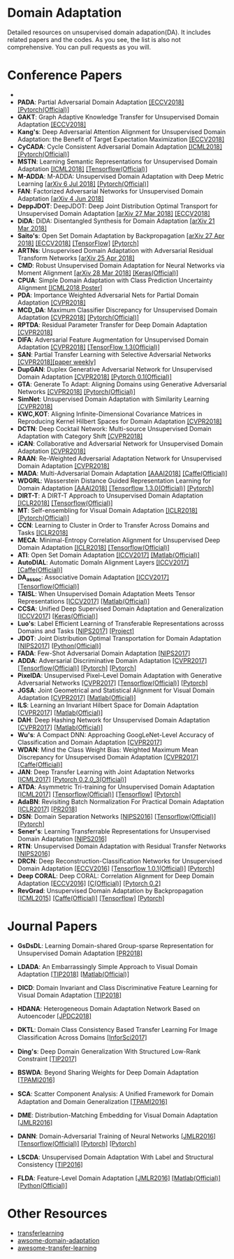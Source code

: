 # Domain Adaptation
Detailed resources on unsupervised domain adapation(DA). It includes related papers and the codes. As you see, the list is also not comprehensive. You can pull requests as you will.

# Conference Papers

-
- **PADA**: Partial Adversarial Domain Adaptation [[ECCV2018]](http://openaccess.thecvf.com/content_ECCV_2018/html/Zhangjie_Cao_Partial_Adversarial_Domain_ECCV_2018_paper.html) [[Pytorch(Official)]](https://github.com/thuml/PADA)
- **GAKT**: Graph Adaptive Knowledge Transfer for Unsupervised Domain Adaptation [[ECCV2018]](http://openaccess.thecvf.com/content_ECCV_2018/html/Zhengming_Ding_Graph_Adaptive_Knowledge_ECCV_2018_paper.html)
- **Kang's**: Deep Adversarial Attention Alignment for Unsupervised Domain Adaptation: the Benefit of Target Expectation Maximization [[ECCV2018]](http://openaccess.thecvf.com/content_ECCV_2018/html/Guoliang_Kang_Deep_Adversarial_Attention_ECCV_2018_paper.html)
- **CyCADA**: Cycle Consistent Adversarial Domain Adaptation [[ICML2018]](http://proceedings.mlr.press/v80/hoffman18a/hoffman18a.pdf) [[Pytorch(Official)]](https://github.com/jhoffman/cycada_release)
- **MSTN**: Learning Semantic Representations for Unsupervised Domain Adaptation [[ICML2018]](http://proceedings.mlr.press/v80/xie18c/xie18c.pdf) [[Tensorflow(Official)]](https://github.com/Mid-Push/Moving-Semantic-Transfer-Network)
- **M-ADDA**: M-ADDA: Unsupervised Domain Adaptation with Deep Metric Learning [[arXiv 6 Jul 2018]](https://arxiv.org/pdf/1807.02552.pdf) [[Pytorch(Official)]](https://github.com/IssamLaradji/M-ADDA)
- **FAN**: Factorized Adversarial Networks for Unsupervised Domain Adaptation [[arXiv 4 Jun 2018]](https://arxiv.org/pdf/1806.01376.pdf)
- **DeppJDOT**: DeepJDOT: Deep Joint Distribution Optimal Transport for Unsupervised Domain Adaptation [[arXiv 27 Mar 2018]](https://arxiv.org/pdf/1803.10081.pdf) [[ECCV2018]](http://openaccess.thecvf.com/content_ECCV_2018/html/Bharath_Bhushan_Damodaran_DeepJDOT_Deep_Joint_ECCV_2018_paper.html)
- **DiDA**: DiDA: Disentangled Synthesis for Domain Adaptation [[arXiv 21 Mar 2018]](https://arxiv.org/pdf/1805.08019.pdf)
- **Saito's**: Open Set Domain Adaptation by Backpropagation [[arXiv 27 Apr 2018]](https://arxiv.org/abs/1804.10427)  [[ECCV2018]](http://openaccess.thecvf.com/content_ECCV_2018/html/Kuniaki_Saito_Adversarial_Open_Set_ECCV_2018_paper.html) [[TensorFlow]](https://github.com/Mid-Push/Open_set_domain_adaptation) [[Pytorch]](https://github.com/YU1ut/openset-DA)
- **ARTNs**: Unsupervised Domain Adaptation with Adversarial Residual Transform Networks [[arXiv 25 Apr 2018]](https://arxiv.org/abs/1804.09578)
- **CMD**: Robust Unsupervised Domain Adaptation for Neural Networks via Moment Alignment [[arXiv 28 Mar 2018]](https://arxiv.org/pdf/1711.06114.pdf) [[Keras(Official)]](https://github.com/wzell/mann)
- **CPUA**: Simple Domain Adaptation with Class Prediction Uncertainty Alignment [[ICML2018 Poster]](https://arxiv.org/abs/1804.04448)
- **PDA**: Importance Weighted Adversarial Nets for Partial Domain Adaptation [[CVPR2018]](https://arxiv.org/abs/1803.09210)
- **MCD_DA**: Maximum Classifier Discrepancy for Unsupervised Domain Adaptation [[CVPR2018]](https://arxiv.org/abs/1712.02560) [[Pytorch(Official)]](https://github.com/mil-tokyo/MCD_DA)
- **RPTDA**: Residual Parameter Transfer for Deep Domain Adaptation [[CVPR2018]](https://arxiv.org/abs/1711.07714)
- **DIFA**: Adversarial Feature Augmentation for Unsupervised Domain Adaptation [[CVPR2018]](https://arxiv.org/abs/1711.08561) [[TensorFlow 1.3(Official)]](https://github.com/ricvolpi/adversarial-feature-augmentation)
- **SAN**: Partial Transfer Learning with Selective Adversarial Networks [[CVPR2018]](https://arxiv.org/abs/1707.07901)[[paper weekly]](http://www.paperweekly.site/papers/1388)
- **DupGAN**: Duplex Generative Adversarial Network for Unsupervised Domain Adaptation [[CVPR2018]](http://vipl.ict.ac.cn/uploadfile/upload/2018041610083083.pdf) [[Pytorch 0.1(Official)]](http://vipl.ict.ac.cn/view_database.php?id=6)
- **GTA**: Generate To Adapt: Aligning Domains using Generative Adversarial Networks [[CVPR2018]](https://arxiv.org/abs/1704.01705) [[Pytorch(Official)]](https://github.com/yogeshbalaji/Generate_To_Adapt)
- **SimNet**: Unsupervised Domain Adaptation with Similarity Learning [[CVPR2018]](http://openaccess.thecvf.com/content_cvpr_2018/CameraReady/1887.pdf)
- **KWC,KOT**: Aligning Infinite-Dimensional Covariance Matrices in Reproducing Kernel Hilbert Spaces for Domain Adaptation [[CVPR2018]](http://openaccess.thecvf.com/content_cvpr_2018/CameraReady/3383.pdf)
- **DCTN**: Deep Cocktail Network: Multi-source Unsupervised Domain Adaptation with Category Shift [[CVPR2018]](http://openaccess.thecvf.com/content_cvpr_2018/CameraReady/1880.pdf)
- **iCAN**: Collaborative and Adversarial Network for Unsupervised Domain Adaptation [[CVPR2018]](http://openaccess.thecvf.com/content_cvpr_2018/CameraReady/1410.pdf)
- **RAAN**: Re-Weighted Adversarial Adaptation Network for Unsupervised Domain Adaptation [[CVPR2018]](http://openaccess.thecvf.com/content_cvpr_2018/CameraReady/1224.pdf)
- **MADA**: Multi-Adversarial Domain Adaptation [[AAAI2018]](http://ise.thss.tsinghua.edu.cn/~mlong/doc/multi-adversarial-domain-adaptation-aaai18.pdf) [[Caffe(Official)]](https://github.com/thuml/MADA)
- **WDGRL**: Wasserstein Distance Guided Representation Learning for Domain Adaptation [[AAAI2018]](https://arxiv.org/abs/1707.01217) [[Tensorflow 1.3.0(Official)]](https://github.com/RockySJ/WDGRL) [[Pytorch]](https://github.com/jvanvugt/pytorch-domain-adaptation)
- **DIRT-T**: A DIRT-T Approach to Unsupervised Domain Adaptation [[ICLR2018]](https://openreview.net/forum?id=H1q-TM-AW) [[Tensorflow(Official)]](https://github.com/RuiShu/dirt-t)
- **MT**: Self-ensembling for Visual Domain Adaptation [[ICLR2018]](https://openreview.net/pdf?id=rkpoTaxA-) [[Pytorch(Official)]](https://github.com/Britefury/self-ensemble-visual-domain-adapt/)
- **CCN**: Learning to Cluster in Order to Transfer Across Domains and Tasks [[ICLR2018]](https://openreview.net/pdf?id=ByRWCqvT-)
- **MECA**: Minimal-Entropy Correlation Alignment for Unsupervised Deep Domain Adaptation [[ICLR2018]](https://openreview.net/forum?id=rJWechg0Z) [[Tensorflow(Official)]](https://github.com/pmorerio/minimal-entropy-correlation-alignment)
- **ATI**: Open Set Domain Adaptation [[ICCV2017]](http://openaccess.thecvf.com/content_ICCV_2017/papers/Busto_Open_Set_Domain_ICCV_2017_paper.pdf) [[Matlab(Official)]](https://github.com/Heliot7/open-set-da)
- **AutoDIAL**: Automatic DomaIn Alignment Layers [[ICCV2017]](https://www.computer.org/csdl/proceedings/iccv/2017/1032/00/1032f077.pdf) [[Caffe(Official)]](https://github.com/ducksoup/autodial)
- **DA<sub>assoc</sub>**: Associative Domain Adaptation [[ICCV2017]](http://openaccess.thecvf.com/content_ICCV_2017/papers/Haeusser_Associative_Domain_Adaptation_ICCV_2017_paper.pdf)[[Tensorflow(Official)]](https://github.com/haeusser/learning_by_association)
- **TAISL**: When Unsupervised Domain Adaptation Meets Tensor Representations [[ICCV2017]](http://openaccess.thecvf.com/content_ICCV_2017/papers/Lu_When_Unsupervised_Domain_ICCV_2017_paper.pdf) [[Matlab(Official)]](https://github.com/poppinace/TAISL)
- **CCSA**: Unified Deep Supervised Domain Adaptation and Generalization [[ICCV2017]](http://openaccess.thecvf.com/content_ICCV_2017/papers/Motiian_Unified_Deep_Supervised_ICCV_2017_paper.pdf) [[Keras(Official)]](https://github.com/samotiian/CCSA)
- **Luo's**: Label Efficient Learning of Transferable Representations acrosss Domains and Tasks [[NIPS2017]](http://vision.stanford.edu/pdf/luo2017nips.pdf) [[Project]](http://alan.vision/nips17_website/)
- **JDOT**: Joint Distribution Optimal Transportation for Domain Adaptation [[NIPS2017]](http://papers.nips.cc/paper/6963-joint-distribution-optimal-transportation-for-domain-adaptation.pdf) [[Python(Official)]](https://github.com/rflamary/JDOT)
- **FADA**: Few-Shot Adversarial Domain Adaptation [[NIPS2017]](https://papers.nips.cc/paper/7244-few-shot-adversarial-domain-adaptation.pdf)
- **ADDA**: Adversarial Discriminative Domain Adaptation [[CVPR2017]](http://openaccess.thecvf.com/content_cvpr_2017/papers/Tzeng_Adversarial_Discriminative_Domain_CVPR_2017_paper.pdf)  [[Tensorflow(Official)]](https://github.com/erictzeng/adda) [[Pytorch]](https://github.com/corenel/pytorch-adda) [[Pytorch]](https://github.com/jvanvugt/pytorch-domain-adaptation)
- **PixelDA**: Unsupervised Pixel–Level Domain Adaptation with Generative Adversarial Networks [[CVPR2017]](http://openaccess.thecvf.com/content_cvpr_2017/papers/Bousmalis_Unsupervised_Pixel-Level_Domain_CVPR_2017_paper.pdf) [[Tensorflow(Official)]](https://github.com/tensorflow/models/tree/master/research/domain_adaptation) [[Pytorch]](https://github.com/vaibhavnaagar/pixelDA_GAN)
- **JGSA**: Joint Geometrical and Statistical Alignment for Visual Domain Adaptation [[CVPR2017]](http://openaccess.thecvf.com/content_cvpr_2017/papers/Zhang_Joint_Geometrical_and_CVPR_2017_paper) [[Matlab(Official)]](https://www.uow.edu.au/~jz960/)
- **ILS**: Learning an Invariant Hilbert Space for Domain Adaptation [[CVPR2017]](http://openaccess.thecvf.com/content_cvpr_2017/papers/Herath_Learning_an_Invariant_CVPR_2017_paper.pdf) [[Matlab(Official)]](https://bitbucket.org/sherath/ils/src)
- **DAH**: Deep Hashing Network for Unsupervised Domain Adaptation [[CVPR2017]](http://openaccess.thecvf.com/content_cvpr_2017/supplemental/Venkateswara_Deep_Hashing_Network_2017_CVPR_supplemental.pdf) [[Matlab(Official)]](https://github.com/hemanthdv/da-hash)
- **Wu's**: A Compact DNN: Approaching GoogLeNet-Level Accuracy of Classification and Domain Adaptation [[CVPR2017]](http://openaccess.thecvf.com/content_cvpr_2017/papers/Wu_A_Compact_DNN_CVPR_2017_paper.pdf)
- **WDAN**: Mind the Class Weight Bias: Weighted Maximum Mean Discrepancy for Unsupervised Domain Adaptation [[CVPR2017]](http://openaccess.thecvf.com/content_cvpr_2017/papers/Yan_Mind_the_Class_CVPR_2017_paper.pdf) [[Caffe(Official)]](https://github.com/yhldhit/WMMD-Caffe)
- **JAN**: Deep Transfer Learning with Joint Adaptation Networks [[ICML2017]](proceedings.mlr.press/v70/long17a/long17a.pdf) [[Pytorch 0.2.0_3(Official)]](https://github.com/thuml/Xlearn)
- **ATDA**: Asymmetric Tri-training for Unsupervised Domain Adaptation [[ICML2017]](proceedings.mlr.press/v70/saito17a/saito17a.pdf) [[Tensorflow(Official)]](https://github.com/ksaito-ut/atda) [[Tensorflow]](https://github.com/vtddggg/ATDA) [[Pytorch]](https://github.com/corenel/pytorch-atda)
- **AdaBN**: Revisiting Batch Normalization For Practical Domain Adaptation [[ICLR2017]](https://openreview.net/pdf?id=BJuysoFeg) [[PR2018]](http://winsty.net/papers/adabn.pdf)
- **DSN**: Domain Separation Networks [[NIPS2016]](http://papers.nips.cc/paper/6254-domain-separation-networks) [[Tensorflow(Official)]](https://github.com/tensorflow/models/tree/master/research/domain_adaptation/domain_separation) [[Pytorch]](https://github.com/fungtion/DSN)
- **Sener's**: Learning Transferrable Representations for Unsupervised Domain Adaptation [[NIPS2016]](http://papers.nips.cc/paper/6360-learning-transferrable-representations-for-unsupervised-domain-adaptation)
- **RTN**: Unsupervised Domain Adaptation with Residual Transfer Networks [[NIPS2016]](https://papers.nips.cc/paper/6110-unsupervised-domain-adaptation-with-residual-transfer-networks.pdf)
- **DRCN**: Deep Reconstruction-Classification Networks for Unsupervised Domain Adaptation [[ECCV2016]](https://arxiv.org/abs/1607.03516) [[Tensorflow 1.0.1(Official)]](https://github.com/ghif/drcn) [[Pytorch]](https://github.com/fungtion/DRCN)
- **Deep CORAL**: Deep CORAL: Correlation Alignment for Deep Domain Adaptation [[ECCV2016]](https://arxiv.org/pdf/1607.01719.pdf) [[C(Official)]](https://github.com/VisionLearningGroup/CORAL) [[Pytorch 0.2]](https://github.com/SSARCandy/DeepCORAL)
- **RevGrad**: Unsupervised Domain Adaptation by Backpropagation [[ICML2015]](http://proceedings.mlr.press/v37/ganin15.pdf) [[Caffe(Official)]](https://github.com/ddtm/caffe/tree/grl) [[Tensorflow]](https://github.com/shucunt/domain_adaptation) [[Pytorch]](https://github.com/jvanvugt/pytorch-domain-adaptation)

# Journal Papers

- **GsDsDL**: Learning Domain-shared Group-sparse Representation for Unsupervised Domain Adaptation [[PR2018]](https://www.sciencedirect.com/sdfe/pdf/download/read/noindex/pii/S0031320318301614/1-s2.0-S0031320318301614-main.pdf)
- **LDADA**: An Embarrassingly Simple Approach to Visual Domain Adaptation [[TIP2018]](https://ieeexplore.ieee.org/document/8325317/) [[Matlab(Official)]](https://github.com/poppinace/ldada)
- **DICD**: Domain Invariant and Class Discriminative Feature Learning for Visual Domain Adaptation [[TIP2018]](https://ieeexplore.ieee.org/document/8362753/)
- **HDANA**: Heterogeneous Domain Adaptation Network Based on Autoencoder [[JPDC2018]](https://www.sciencedirect.com/science/article/pii/S0743731517301922)
- **DKTL**: Domain Class Consistency Based Transfer Learning For Image Classiﬁcation Across Domains [[InforSci2017]](https://www.sciencedirect.com/sdfe/pdf/download/read/noindex/pii/S0020025516313159/1-s2.0-S0020025516313159-main.pdf)
- **Ding's**: Deep Domain Generalization With Structured Low-Rank Constraint [[TIP2017]](ieeexplore.ieee.org/iel7/83/4358840/08053784.pdf)
- **BSWDA**: Beyond Sharing Weights for Deep Domain Adaptation [[TPAMI2016]](https://www.computer.org/csdl/trans/tp/preprint/08310033.pdf)
- **SCA**: Scatter Component Analysis: A Uniﬁed Framework for Domain Adaptation and Domain Generalization [[TPAMI2016]](https://www.computer.org/csdl/trans/tp/2017/07/07542175.pdf)
- **DME**: Distribution-Matching Embedding for Visual Domain Adaptation [[JMLR2016]](www.jmlr.org/papers/volume17/15-207/15-207.pdf)
- **DANN**: Domain-Adversarial Training of Neural Networks [[JMLR2016]](http://www.jmlr.org/papers/volume17/15-239/15-239.pdf) [[Tensorflow(Official)]](https://github.com/pumpikano/tf-dann) [[Pytorch]](https://github.com/fungtion/DANN) [[Pytorch]](https://github.com/GRAAL-Research/domain_adversarial_neural_network)
- **LSCDA**: Unsupervised Domain Adaptation With Label and Structural Consistency [[TIP2016]](https://ieeexplore.ieee.org/iel7/83/7581012/07569007.pdf)

- **FLDA**: Feature-Level Domain Adaptation [[JMLR2016]](http://www.jmlr.org/papers/volume17/15-206/15-206.pdf) [[Matlab(Official)]](https://github.com/wmkouw/flda) [[Python(Official)]](https://github.com/wmkouw/libTLDA)


# Other Resources

- [transferlearning](https://github.com/jindongwang/transferlearning)
- [awsome-domain-adaptation](https://github.com/zhaoxin94/awsome-domain-adaptation)
- [awesome-transfer-learning](https://github.com/artix41/awesome-transfer-learning)